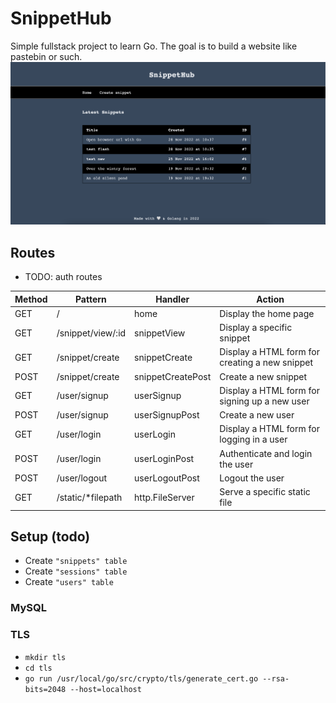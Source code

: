 # SnippetHub
Simple fullstack project to learn Go. The goal is to build a website like pastebin or such.
![homepage](/images/homepage.png "Snippethub homepage")
## Routes
- TODO: auth routes

| Method | Pattern | Handler | Action |
| ----------- | ----------- | ----------- | ----------- |
| GET | / | home | Display the home page |
| GET | /snippet/view/:id | snippetView | Display a specific snippet |
| GET | /snippet/create | snippetCreate | Display a HTML form for creating a new snippet |
| POST | /snippet/create | snippetCreatePost | Create a new snippet |
| GET | /user/signup | userSignup | Display a HTML form for signing up a new user |
| POST | /user/signup | userSignupPost | Create a new user |
| GET | /user/login | userLogin | Display a HTML form for logging in a user |
| POST | /user/login | userLoginPost | Authenticate and login the user |
| POST | /user/logout | userLogoutPost | Logout the user |
| GET | /static/*filepath | http.FileServer | Serve a specific static file |

## Setup (todo)
- Create `"snippets" table`
- Create `"sessions" table`
- Create `"users" table`

### MySQL
### TLS
- `mkdir tls`
- `cd tls`
- `go run /usr/local/go/src/crypto/tls/generate_cert.go --rsa-bits=2048 --host=localhost`
